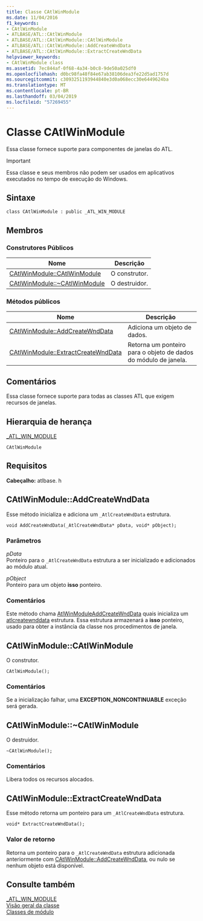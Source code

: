 ```yaml
---
title: Classe CAtlWinModule
ms.date: 11/04/2016
f1_keywords:
- CAtlWinModule
- ATLBASE/ATL::CAtlWinModule
- ATLBASE/ATL::CAtlWinModule::CAtlWinModule
- ATLBASE/ATL::CAtlWinModule::AddCreateWndData
- ATLBASE/ATL::CAtlWinModule::ExtractCreateWndData
helpviewer_keywords:
- CAtlWinModule class
ms.assetid: 7ec844af-0f68-4a34-b0c8-9de50a025df0
ms.openlocfilehash: d0bc98fa48f84e67ab38106dea3fe22d5ad1757d
ms.sourcegitcommit: c3093251193944840e3d0a068ecc30e6449624ba
ms.translationtype: MT
ms.contentlocale: pt-BR
ms.lasthandoff: 03/04/2019
ms.locfileid: "57269455"
---
```

# <a name="catlwinmodule-class"></a>Classe CAtlWinModule

Essa classe fornece suporte para componentes de janelas do ATL.

> [!IMPORTANT]
>  Essa classe e seus membros não podem ser usados em aplicativos executados no tempo de execução do Windows.

## <a name="syntax"></a>Sintaxe

```
class CAtlWinModule : public _ATL_WIN_MODULE
```

## <a name="members"></a>Membros

### <a name="public-constructors"></a>Construtores Públicos

|Nome|Descrição|
|----------|-----------------|
|[CAtlWinModule::CAtlWinModule](#catlwinmodule)|O construtor.|
|[CAtlWinModule::~CAtlWinModule](#dtor)|O destruidor.|

### <a name="public-methods"></a>Métodos públicos

|Nome|Descrição|
|----------|-----------------|
|[CAtlWinModule::AddCreateWndData](#addcreatewnddata)|Adiciona um objeto de dados.|
|[CAtlWinModule::ExtractCreateWndData](#extractcreatewnddata)|Retorna um ponteiro para o objeto de dados do módulo de janela.|

## <a name="remarks"></a>Comentários

Essa classe fornece suporte para todas as classes ATL que exigem recursos de janelas.

## <a name="inheritance-hierarchy"></a>Hierarquia de herança

[_ATL_WIN_MODULE](atl-typedefs.md#_atl_win_module)

`CAtlWinModule`

## <a name="requirements"></a>Requisitos

**Cabeçalho:** atlbase. h

##  <a name="addcreatewnddata"></a>  CAtlWinModule::AddCreateWndData

Esse método inicializa e adiciona um `_AtlCreateWndData` estrutura.

```
void AddCreateWndData(_AtlCreateWndData* pData, void* pObject);
```

### <a name="parameters"></a>Parâmetros

*pData*<br/>
Ponteiro para o `_AtlCreateWndData` estrutura a ser inicializado e adicionados ao módulo atual.

*pObject*<br/>
Ponteiro para um objeto **isso** ponteiro.

### <a name="remarks"></a>Comentários

Este método chama [AtlWinModuleAddCreateWndData](winmodule-global-functions.md#atlwinmoduleaddcreatewnddata) quais inicializa um [atlcreatewnddata](../../atl/reference/atlcreatewnddata-structure.md) estrutura. Essa estrutura armazenará a **isso** ponteiro, usado para obter a instância da classe nos procedimentos de janela.

##  <a name="catlwinmodule"></a>  CAtlWinModule::CAtlWinModule

O construtor.

```
CAtlWinModule();
```

### <a name="remarks"></a>Comentários

Se a inicialização falhar, uma **EXCEPTION_NONCONTINUABLE** exceção será gerada.

##  <a name="dtor"></a>  CAtlWinModule::~CAtlWinModule

O destruidor.

```
~CAtlWinModule();
```

### <a name="remarks"></a>Comentários

Libera todos os recursos alocados.

##  <a name="extractcreatewnddata"></a>  CAtlWinModule::ExtractCreateWndData

Esse método retorna um ponteiro para um `_AtlCreateWndData` estrutura.

```
void* ExtractCreateWndData();
```

### <a name="return-value"></a>Valor de retorno

Retorna um ponteiro para o `_AtlCreateWndData` estrutura adicionada anteriormente com [CAtlWinModule::AddCreateWndData](#addcreatewnddata), ou nulo se nenhum objeto está disponível.

## <a name="see-also"></a>Consulte também

[_ATL_WIN_MODULE](atl-typedefs.md#_atl_win_module)<br/>
[Visão geral da classe](../../atl/atl-class-overview.md)<br/>
[Classes de módulo](../../atl/atl-module-classes.md)
